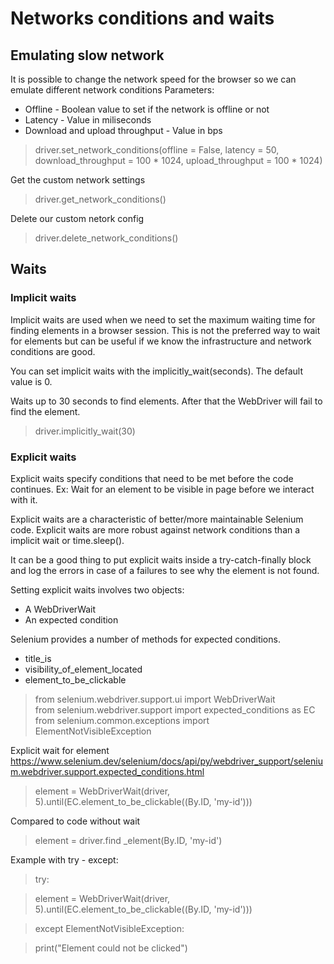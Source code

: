 # Networks conditions and waits #

## Emulating slow network ##
It is possible to change the network speed for the browser so we can emulate different network conditions 
Parameters:  
* Offline - Boolean value to set if the network is offline or not
* Latency - Value in miliseconds  
* Download and upload throughput - Value in bps

> driver.set_network_conditions(offline = False, latency = 50, download_throughput = 100 * 1024, upload_throughput = 100 * 1024)

Get the custom network settings  
> driver.get_network_conditions()

Delete our custom netork config  
> driver.delete_network_conditions() 

## Waits ##
### Implicit waits ###
Implicit waits are used when we need to set the maximum waiting time for finding elements in a browser session. This is not the preferred way to wait for elements but can be useful if we know the infrastructure and network conditions are good. 

You can set implicit waits with the implicitly_wait(seconds). The default value is 0.

Waits up to 30 seconds to find elements. After that the WebDriver will fail to find the element.
> driver.implicitly_wait(30) 

### Explicit waits ###
Explicit waits specify conditions that need to be met before the code continues.
Ex: Wait for an element to be visible in page before we interact with it.

Explicit waits are a characteristic of better/more maintainable Selenium code.
Explicit waits are more robust against network conditions than a implicit wait or time.sleep().

It can be a good thing to put explicit waits inside a try-catch-finally block and log the errors in case of a failures to see why the element is not found.

Setting explicit waits involves two objects:
*   A WebDriverWait
*   An expected condition

Selenium provides a number of methods for expected conditions.
*   title_is
*   visibility_of_element_located
*   element_to_be_clickable

> from selenium.webdriver.support.ui import WebDriverWait  
> from selenium.webdriver.support import expected_conditions as EC  
> from selenium.common.exceptions import ElementNotVisibleException

Explicit wait for element
https://www.selenium.dev/selenium/docs/api/py/webdriver_support/selenium.webdriver.support.expected_conditions.html
> element = WebDriverWait(driver, 5).until(EC.element_to_be_clickable((By.ID, 'my-id')))

Compared to code without wait
> element = driver.find _element(By.ID, 'my-id')

Example with try - except:  
> try:

> element = WebDriverWait(driver, 5).until(EC.element_to_be_clickable((By.ID, 'my-id')))

> except ElementNotVisibleException:

> print("Element could not be clicked")